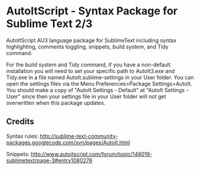 AutoItScript - Syntax Package for Sublime Text 2/3
============

AutoItScript AU3 language package for SublimeText including syntax highlighting, comments toggling, snippets, build system, and Tidy command.

For the build system and Tidy command, if you have a non-default installation you will need to set your specific path to AutoIt3.exe and Tidy.exe in a file named AutoIt.sublime-settings in your User folder. You can open the settings files via the Menu Preferences>Package Settings>AutoIt. You should make a copy of "AutoIt Settings - Default" at "AutoIt Settings - User" since then your settings file in your User folder will not get overwritten when this package updates.


Credits
------------
Syntax rules: http://sublime-text-community-packages.googlecode.com/svn/pages/AutoIt.html

Snippets: http://www.autoitscript.com/forum/topic/148016-sublimetext/page-3#entry1080276
